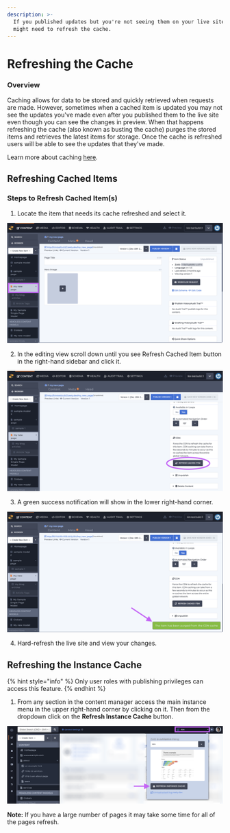 ```yaml
---
description: >-
  If you published updates but you're not seeing them on your live site you
  might need to refresh the cache.
---
```


# Refreshing the Cache

### Overview

Caching allows for data to be stored and quickly retrieved when requests are made. However, sometimes when a cached item is updated you may not see the updates you've made even after you published them to the live site even though you can see the changes in preview. When that happens refreshing the cache \(also known as busting the cache\) purges the stored items and retrieves the latest items for storage. Once the cache is refreshed users will be able to see the updates that they've made. 

Learn more about caching [here](https://en.wikipedia.org/wiki/Cache_%28computing%29).

## Refreshing Cached Items

### Steps to Refresh Cached Item\(s\) 

1. Locate the item that needs its cache refreshed and select it.

![Locate and select the item from the sidebar.](../.gitbook/assets/01-cache-bust-find-item.png)

2. In the editing view scroll down until you see Refresh Cached Item button in the right-hand sidebar and click it.

![Scroll until you see the Refresh Cached Item button.](../.gitbook/assets/02-cache-bust-find-button.png)

3. A green success notification will show in the lower right-hand corner.

![After clicking the button look for the green success notification.](../.gitbook/assets/3-cache-bust-success-notification.png)

4. Hard-refresh the live site and view your changes. 

## Refreshing the Instance Cache

{% hint style="info" %}
Only user roles with publishing privileges can access this feature.
{% endhint %}

1. From any section in the content manager access the main instance menu in the upper right-hand corner by clicking on it. Then from the dropdown click on the **Refresh Instance Cache** button.

![Content dashboard with instance cache button.](../.gitbook/assets/screen-shot-2021-03-29-at-4.58.42-pm.png)

**Note:** If you have a large number of pages it may take some time for all of the pages refresh.



